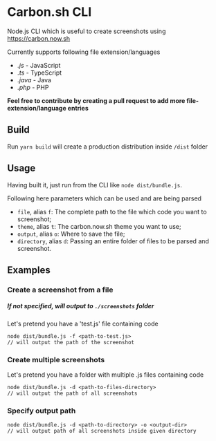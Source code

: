 
# Carbon.sh CLI

Node.js CLI which is useful to create screenshots using https://carbon.now.sh

Currently supports following file extension/languages

 - *.js* - JavaScript
 - *.ts* - TypeScript
 - *.java* - Java
 - *.php* - PHP

**Feel free to contribute by creating a pull request to add more file-extension/language entries**

## Build

Run `yarn build` will create a production distribution inside `/dist` folder

## Usage

Having built it, just run from the CLI like `node dist/bundle.js`.

Following here parameters which can be used and are being parsed

 - `file`, alias `f`: The complete path to the file which code you want to screenshot;
 - `theme`, alias `t`: The carbon.now.sh theme you want to use;
 - `output`, alias `o`: Where to save the file;
 - `directory`, alias `d`: Passing an entire folder of files to be parsed and screenshot.

## Examples

### Create a screenshot from a file
 
##### If not specified, will output to `./screenshots` folder
 
Let's pretend you have a 'test.js' file containing code

    node dist/bundle.js -f <path-to-test.js>
    // will output the path of the screenshot


### Create multiple screenshots
 
Let's pretend you have a folder with multiple .js files containing code

    node dist/bundle.js -d <path-to-files-directory>
    // will output the path of all screenshots

### Specify output path

    node dist/bundle.js -d <path-to-directory> -o <output-dir>
    // will output path of all screenshots inside given directory
